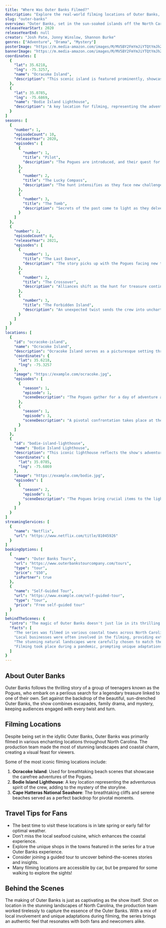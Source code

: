 ```yaml
---
title: "Where Was Outer Banks Filmed?"
description: "Explore the real-world filming locations of Outer Banks, from the picturesque shores of the Outer Banks to the stunning landscapes of North Carolina."
slug: "outer-banks"
overview: "Outer Banks, set in the sun-soaked islands off the North Carolina coast, has captivated audiences with its thrilling adventures and teenage escapades. Despite being set in this captivating fictional location, the series was primarily filmed in various breathtaking spots across North Carolina."
releaseYearStart: 2020
releaseYearEnd: null
creator: "Josh Pate, Jonny Winslow, Shannon Burke"
genres: ["Adventure", "Drama", "Mystery"]
posterImage: "https://m.media-amazon.com/images/M/MV5BY2FmYmJiYTQtYmJhZC00ZTIxLTk3OTAtNzc3NDk0NGMxYTdmXkEyXkFqcGc@._V1_SX300.jpg"
bannerImage: "https://m.media-amazon.com/images/M/MV5BY2FmYmJiYTQtYmJhZC00ZTIxLTk3OTAtNzc3NDk0NGMxYTdmXkEyXkFqcGc@._V1_SX300.jpg"
coordinates: [
  { 
    "lat": 35.6218, 
    "lng": -75.3257, 
    "name": "Ocracoke Island", 
    "description": "This scenic island is featured prominently, showcasing its beautiful beaches and quaint cottages."
  },
  { 
    "lat": 35.0785, 
    "lng": -75.6869, 
    "name": "Bodie Island Lighthouse", 
    "description": "A key location for filming, representing the adventurous spirit of the Pogues."
  }
]
seasons: [
  {
    "number": 1,
    "episodeCount": 10,
    "releaseYear": 2020,
    "episodes": [
      {
        "number": 1,
        "title": "Pilot",
        "description": "The Pogues are introduced, and their quest for treasure begins."
      },
      {
        "number": 2,
        "title": "The Lucky Compass",
        "description": "The hunt intensifies as they face new challenges."
      },
      {
        "number": 3,
        "title": "The Tomb",
        "description": "Secrets of the past come to light as they delve deeper."
      }
    ]
  },
  {
    "number": 2,
    "episodeCount": 8,
    "releaseYear": 2021,
    "episodes": [
      {
        "number": 1,
        "title": "The Last Dance",
        "description": "The story picks up with the Pogues facing new threats."
      },
      {
        "number": 2,
        "title": "The Crossover",
        "description": "Alliances shift as the hunt for treasure continues."
      },
      {
        "number": 3,
        "title": "The Forbidden Island",
        "description": "An unexpected twist sends the crew into uncharted territory."
      }
    ]
  }
]
locations: [
  {
    "id": "ocracoke-island",
    "name": "Ocracoke Island",
    "description": "Ocracoke Island serves as a picturesque setting throughout the series. The stunning beaches and charming local spots are featured prominently in scenes showcasing the Pogues' adventures. It's a spot full of history and natural beauty, making it the perfect backdrop.",
    "coordinates": {
      "lat": 35.6218,
      "lng": -75.3257
    },
    "image": "https://example.com/ocracoke.jpg",
    "episodes": [
      {
        "season": 1,
        "episode": 1,
        "sceneDescription": "The Pogues gather for a day of adventure at the beach."
      },
      {
        "season": 1,
        "episode": 3,
        "sceneDescription": "A pivotal confrontation takes place at the island's harbor."
      }
    ]
  },
  {
    "id": "bodie-island-lighthouse",
    "name": "Bodie Island Lighthouse",
    "description": "This iconic lighthouse reflects the show's adventurous spirit and serves as a significant landmark in the series. Many scenes are shot around its striking architecture, adding to the allure and mystery surrounding the treasure hunt.",
    "coordinates": {
      "lat": 35.0785,
      "lng": -75.6869
    },
    "image": "https://example.com/bodie.jpg",
    "episodes": [
      {
        "season": 2,
        "episode": 1,
        "sceneDescription": "The Pogues bring crucial items to the lighthouse for a secret meeting."
      }
    ]
  }
]
streamingServices: [
  {
    "name": "Netflix",
    "url": "https://www.netflix.com/title/81045926"
  }
]
bookingOptions: [
  {
    "name": "Outer Banks Tours",
    "url": "https://www.outerbankstourcompany.com/tours",
    "type": "tour",
    "price": "$50",
    "isPartner": true
  },
  {
    "name": "Self-Guided Tour",
    "url": "https://www.example.com/self-guided-tour",
    "type": "tour",
    "price": "Free self-guided tour"
  }
]
behindTheScenes: {
  "intro": "The magic of Outer Banks doesn't just lie in its thrilling storyline but also in the dedicated production crew that brought it to life in real-world locations in North Carolina.",
  "facts": [
    "The series was filmed in various coastal towns across North Carolina, enhancing its authentic feel.",
    "Local businesses were often involved in the filming, providing extra authenticity.",
    "The stunning natural landscapes were carefully chosen to match the adventures of the Pogues.",
    "Filming took place during a pandemic, prompting unique adaptations in production."
  ]
}
---
```


## About Outer Banks

Outer Banks follows the thrilling story of a group of teenagers known as the Pogues, who embark on a perilous search for a legendary treasure linked to one of their own. Set against the backdrop of the beautiful, sun-drenched Outer Banks, the show combines escapades, family drama, and mystery, keeping audiences engaged with every twist and turn.

## Filming Locations

Despite being set in the idyllic Outer Banks, Outer Banks was primarily filmed in various enchanting locations throughout North Carolina. The production team made the most of stunning landscapes and coastal charm, creating a visual feast for viewers.

Some of the most iconic filming locations include:

1. **Ocracoke Island**: Used for breathtaking beach scenes that showcase the carefree adventures of the Pogues.
2. **Bodie Island Lighthouse**: A key location representing the adventurous spirit of the crew, adding to the mystery of the storyline.
3. **Cape Hatteras National Seashore**: The breathtaking cliffs and serene beaches served as a perfect backdrop for pivotal moments.

## Travel Tips for Fans

- The best time to visit these locations is in late spring or early fall for optimal weather.
- Don’t miss the local seafood cuisine, which enhances the coastal experience.
- Explore the unique shops in the towns featured in the series for a true Outer Banks experience.
- Consider joining a guided tour to uncover behind-the-scenes stories and insights.
- Many filming locations are accessible by car, but be prepared for some walking to explore the sights!

## Behind the Scenes

The making of Outer Banks is just as captivating as the show itself. Shot on location in the stunning landscapes of North Carolina, the production team worked tirelessly to capture the essence of the Outer Banks. With a mix of local involvement and unique adaptations during filming, the series brings an authentic feel that resonates with both fans and newcomers alike.